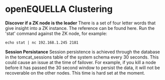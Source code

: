# openEQUELLA Clustering

**Discover if a ZK node is the leader**
There is a set of four letter words that give insight into a ZK instance. The reference can be found here. Run the 'stat' command against the ZK
node, for example:

`echo stat | nc 192.168.1.245 2181`

**Session Persistance**
Session persistence is achieved through the database in the tomcat_sessions table of the system schema every 30 seconds. This could cause an issue at the time of failover. For example, if you kill a node before it has passed the 30 second window to persist the data, it will not be recoverable on the other nodes. This time is hard set at the moment.
